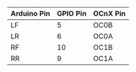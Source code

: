 
| Arduino Pin | GPIO Pin | OCnX Pin |
| ----------- | -------- | -------- |
| LF          | 5        | OC0B     |
| LR          | 6        | OC0A     |
| RF          | 10       | OC1B     |
| RR          | 9        | OC1A     |
